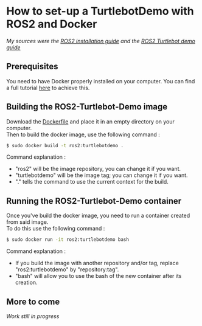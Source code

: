 # How to set-up a TurtlebotDemo with ROS2 and Docker
*My sources were the [ROS2 installation guide](https://github.com/ros2/ros2/wiki/Linux-Install-Debians) and the [ROS2 Turtlebot demo guide](https://github.com/ros2/turtlebot2_demo)*

## Prerequisites
You need to have Docker properly installed on your computer. You can find a full tutorial [here](https://github.com/CARMinesDouai/PhaROS2/blob/master/Docker%20Installation/DockerInstallationTutorial.md) to achieve this.

## Building the ROS2-Turtlebot-Demo image
Download the [Dockerfile](https://github.com/CARMinesDouai/PhaROS2/blob/master/ROS2/TurtlebotDemo/Dockerfile) and place it in an empty directory on your computer.  
Then to build the docker image, use the following command :
```bash
$ sudo docker build -t ros2:turtlebotdemo .
```
Command explanation :
- "ros2" will be the image repository, you can change it if you want.
- "turtlebotdemo" will be the image tag; you can change it if you want.
- "." tells the command to use the current context for the build.

## Running the ROS2-Turtlebot-Demo container
Once you've build the docker image, you need to run a container created from said image.  
To do this use the following command :
```bash
$ sudo docker run -it ros2:turtlebotdemo bash
```
Command explanation :
- If you build the image with another repository and/or tag, replace "ros2:turtlebotdemo" by "repository:tag".
- "bash" will allow you to use the bash of the new container after its creation.

## More to come  
*Work still in progress*
